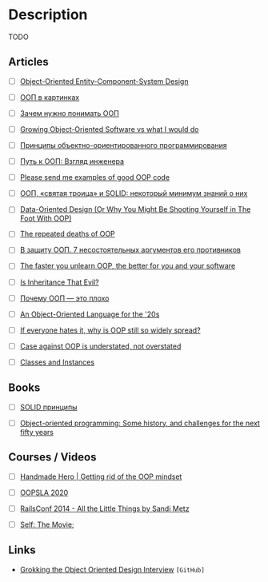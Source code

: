 # Description

TODO


## Articles

- [ ] [Object-Oriented Entity-Component-System Design](https://voxely.net/blog/object-oriented-entity-component-system-design/)
- [ ] [ООП в картинках](https://habr.com/ru/post/463125/)
- [ ] [Зачем нужно понимать ООП](https://habr.com/ru/post/479640/)
- [ ] [Growing Object-Oriented Software vs what I would do](https://dpc.pw/growing-object-oriented-software-vs-what-i-would-do)
- [ ] [Принципы объектно-ориентированного программирования](https://habr.com/ru/company/otus/blog/525336/)
- [ ] [Путь к ООП: Взгляд инженера](https://habr.com/ru/post/515382/)
- [ ] [Please send me examples of good OOP code](https://lobste.rs/s/bcrtrj/please_send_me_examples_good_oop_code)
- [ ] [ООП, «святая троица» и SOLID: некоторый минимум знаний о них](https://habr.com/ru/post/446816/)
- [ ] [Data-Oriented Design (Or Why You Might Be Shooting Yourself in The Foot With OOP)](https://gamesfromwithin.com/data-oriented-design)
- [ ] [The repeated deaths of OOP](https://loup-vaillant.fr/articles/deaths-of-oop)
- [ ] [В защиту ООП. 7 несостоятельных аргументов его противников](https://habr.com/ru/post/418133/)
- [ ] [The faster you unlearn OOP, the better for you and your software](https://dpc.pw/the-faster-you-unlearn-oop-the-better-for-you-and-your-software)
- [ ] [Is Inheritance That Evil?](https://thevaluable.dev/guide-inheritance-oop/)
- [ ] [Почему ООП — это плохо](https://ru.hexlet.io/blog/posts/pochemu-oop-eto-ploho)
- [ ] [An Object-Oriented Language for the '20s](https://adam.nels.onl/blog/an-oo-languge-for-the-20s/)
- [ ] [If everyone hates it, why is OOP still so widely spread?](https://stackoverflow.blog/2020/09/02/if-everyone-hates-it-why-is-oop-still-so-widely-spread/)
- [ ] [Case against OOP is understated, not overstated](http://boxbase.org/entries/2020/aug/3/case-against-oop/)
- [ ] [Classes and Instances](http://craftinginterpreters.com/classes-and-instances.html)


## Books

- [ ] [SOLID принципы](https://ota-solid.vercel.app/)
- [ ] [Object-oriented programming: Some history, and challenges for the next fifty years](http://web.cecs.pdx.edu/~black/publications/O-JDahl.pdf)


## Courses / Videos

- [ ] [Handmade Hero | Getting rid of the OOP mindset](https://youtu.be/GKYCA3UsmrU)
- [ ] [OOPSLA 2020](https://youtube.com/playlist?list=PLyrlk8Xaylp5UkqDkIEMdtooA6Ktusc_x)
- [ ] [RailsConf 2014 - All the Little Things by Sandi Metz](https://youtu.be/8bZh5LMaSmE)
- [ ] [Self: The Movie;](https://youtu.be/Ox5P7QyL774)


## Links

- [Grokking the Object Oriented Design Interview](https://github.com/tssovi/grokking-the-object-oriented-design-interview) `[GitHub]`
